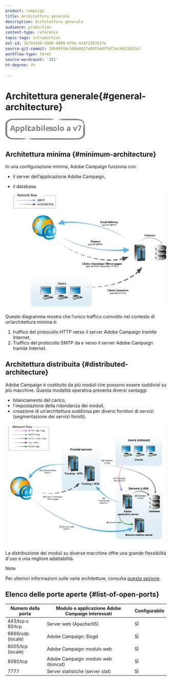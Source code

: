 ```yaml
---
product: campaign
title: Architettura generale
description: Architettura generale
audience: production
content-type: reference
topic-tags: introduction
exl-id: 3bfb5448-6996-4080-bf9a-434f1207637e
source-git-commit: 20509f44c5b8e0827a09f44dffdf2ec9d11652a1
workflow-type: tm+mt
source-wordcount: '181'
ht-degree: 4%

---
```


# Architettura generale{#general-architecture}

![](../../assets/v7-only.svg)

## Architettura minima {#minimum-architecture}

In una configurazione minima, Adobe Campaign funziona con:

* il server dell’applicazione Adobe Campaign,
* il database.

   ![](assets/formation_exploitation.png)

Questo diagramma mostra che l’unico traffico coinvolto nel contesto di un’architettura minima è:

1. traffico del protocollo HTTP verso il server Adobe Campaign tramite Internet,
1. Traffico del protocollo SMTP da e verso il server Adobe Campaign tramite Internet.

## Architettura distribuita {#distributed-architecture}

Adobe Campaign è costituito da più moduli che possono essere suddivisi su più macchine. Questa modalità operativa presenta diversi vantaggi:

* bilanciamento del carico,
* l&#39;impostazione della ridondanza dei moduli,
* creazione di un’architettura suddivisa per diversi fornitori di servizi (segmentazione dei servizi forniti).

![](assets/architecturerepartie.png)

La distribuzione dei moduli su diverse macchine offre una grande flessibilità d&#39;uso e una migliore adattabilità.

>[!NOTE]
>
>Per ulteriori informazioni sulle varie architetture, consulta [questa sezione](../../installation/using/general-architecture.md).

## Elenco delle porte aperte {#list-of-open-ports}

| Numero della porta | Modulo o applicazione Adobe Campaign interessati | Configurabile |
|---|---|---|
| 443/tcp o 80/tcp | Server web (Apache/IIS) | SÌ |
| 6666/udp (locale) | Adobe Campaign: Slogd | SÌ |
| 8005/tcp (locale) | Adobe Campaign: modulo web | SÌ |
| 8080/tcp | Adobe Campaign: modulo web (tomcat) | SÌ |
| 7777 | Server statistiche (server stat) | SÌ |

